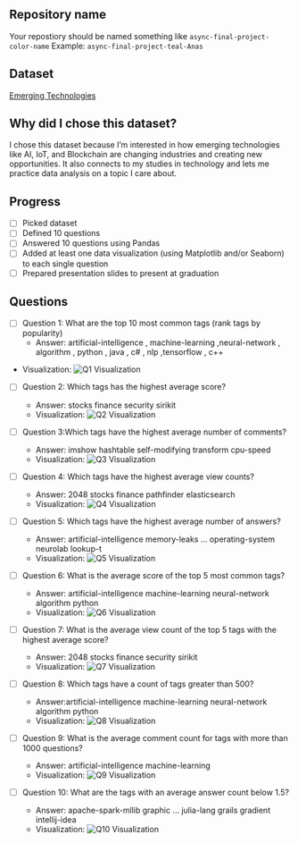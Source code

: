 ## Repository name
Your repostiory should be named something like `async-final-project-color-name`
Example: `async-final-project-teal-Anas`

## Dataset
[Emerging Technologies](https://www.kaggle.com/datasets/heemalichaudhari/emerging-technologies)

## Why did I chose this dataset?
I  chose this dataset because I’m interested in how emerging technologies like AI, IoT, and Blockchain are changing industries and creating new opportunities. It also connects to my studies in technology and lets me practice data analysis on a topic I care about.


## Progress
- [ ] Picked dataset
- [ ] Defined 10 questions
- [ ] Answered 10 questions using Pandas
- [ ] Added at least one data visualization (using Matplotlib and/or Seaborn) to each single question
- [ ] Prepared presentation slides to present at graduation

## Questions
- [ ] Question 1: What are the top 10 most common tags 
 (rank tags by popularity)
  - Answer: artificial-intelligence , machine-learning  ,neural-network , algorithm , python  , java , c# ,  nlp  ,tensorflow   , c++       
- Visualization: ![Q1 Visualization](output1.png)



- [ ] Question 2: 	Which tags has the highest average score?
  - Answer: stocks
finance
security
sirikit
  - Visualization: ![Q2 Visualization](output2.png)

- [ ] Question 3:Which tags have the highest average number of comments?
  - Answer:  imshow
hashtable
self-modifying
transform
cpu-speed
  - Visualization: ![Q3 Visualization](output3.png)

- [ ] Question 4: Which tags have the highest average view counts?
	
  - Answer: 2048
stocks
finance
pathfinder
elasticsearch
  - Visualization: ![Q4 Visualization](output4.png)
- [ ] Question 5:	Which tags have the highest average number of answers?
	
  - Answer: artificial-intelligence
memory-leaks
...
operating-system
neurolab
lookup-t
  - Visualization: ![Q5 Visualization](output5.png)

- [ ] Question 6: 	What is the average score of the top 5 most common tags?
  - Answer: artificial-intelligence
machine-learning
neural-network
algorithm
python
  - Visualization: ![Q6 Visualization](output6.png)

- [ ] Question 7: 	What is the average view count of the top 5 tags with the highest average score?
  - Answer: 2048
stocks
finance
security
sirikit
  - Visualization: ![Q7 Visualization](output7.png)


- [ ] Question 8: Which tags have a count of tags greater than 500?
  - Answer:artificial-intelligence
machine-learning
neural-network
algorithm
python
  - Visualization: ![Q8 Visualization](output8.png)

- [ ] Question 9: What is the average comment count for tags with more than 1000 questions?
  - Answer: artificial-intelligence
machine-learning
  - Visualization: ![Q9 Visualization](output9.png)

- [ ] Question 10:	What are the tags with an average answer count below 1.5?
  - Answer: apache-spark-mllib
graphic
...
julia-lang
grails
gradient
intellij-idea
  - Visualization: ![Q10 Visualization](output10.png)



